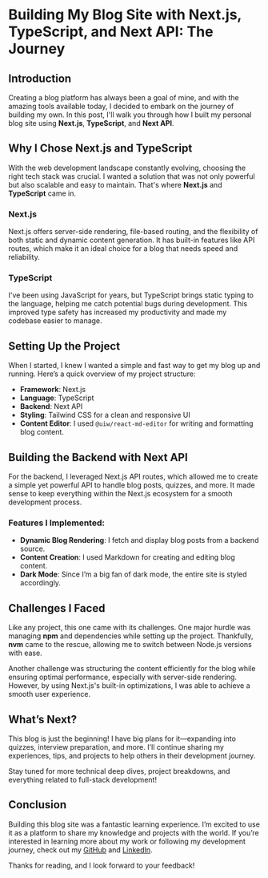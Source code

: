 # Building My Blog Site with Next.js, TypeScript, and Next API: The Journey

## Introduction

Creating a blog platform has always been a goal of mine, and with the amazing tools available today, I decided to embark on the journey of building my own. In this post, I'll walk you through how I built my personal blog site using **Next.js**, **TypeScript**, and **Next API**.

## Why I Chose Next.js and TypeScript

With the web development landscape constantly evolving, choosing the right tech stack was crucial. I wanted a solution that was not only powerful but also scalable and easy to maintain. That's where **Next.js** and **TypeScript** came in.

### Next.js

Next.js offers server-side rendering, file-based routing, and the flexibility of both static and dynamic content generation. It has built-in features like API routes, which make it an ideal choice for a blog that needs speed and reliability.

### TypeScript

I've been using JavaScript for years, but TypeScript brings static typing to the language, helping me catch potential bugs during development. This improved type safety has increased my productivity and made my codebase easier to manage.

## Setting Up the Project

When I started, I knew I wanted a simple and fast way to get my blog up and running. Here’s a quick overview of my project structure:

- **Framework**: Next.js
- **Language**: TypeScript
- **Backend**: Next API
- **Styling**: Tailwind CSS for a clean and responsive UI
- **Content Editor**: I used `@uiw/react-md-editor` for writing and formatting blog content.

## Building the Backend with Next API

For the backend, I leveraged Next.js API routes, which allowed me to create a simple yet powerful API to handle blog posts, quizzes, and more. It made sense to keep everything within the Next.js ecosystem for a smooth development process.

### Features I Implemented:

- **Dynamic Blog Rendering**: I fetch and display blog posts from a backend source.
- **Content Creation**: I used Markdown for creating and editing blog content.
- **Dark Mode**: Since I’m a big fan of dark mode, the entire site is styled accordingly.

## Challenges I Faced

Like any project, this one came with its challenges. One major hurdle was managing **npm** and dependencies while setting up the project. Thankfully, **nvm** came to the rescue, allowing me to switch between Node.js versions with ease.

Another challenge was structuring the content efficiently for the blog while ensuring optimal performance, especially with server-side rendering. However, by using Next.js's built-in optimizations, I was able to achieve a smooth user experience.

## What’s Next?

This blog is just the beginning! I have big plans for it—expanding into quizzes, interview preparation, and more. I'll continue sharing my experiences, tips, and projects to help others in their development journey.

Stay tuned for more technical deep dives, project breakdowns, and everything related to full-stack development!

## Conclusion

Building this blog site was a fantastic learning experience. I’m excited to use it as a platform to share my knowledge and projects with the world. If you’re interested in learning more about my work or following my development journey, check out my [GitHub](https://github.com/aditya-krm) and [LinkedIn](https://www.linkedin.com/in/aditya-karmakar/).

Thanks for reading, and I look forward to your feedback!
